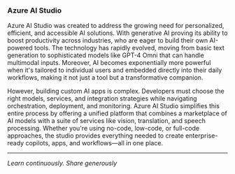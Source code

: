 ### Azure AI Studio

Azure AI Studio was created to address the growing need for personalized, efficient, and accessible AI solutions. With generative AI proving its ability to boost productivity across industries, who are eager to build their own AI-powered tools. The technology has rapidly evolved, moving from basic text generation to sophisticated models like GPT-4 Omni that can handle multimodal inputs. Moreover, AI becomes exponentially more powerful when it's tailored to individual users and embedded directly into their daily workflows, making it not just a tool but a transformative companion.

However, building custom AI apps is complex. Developers must choose the right models, services, and integration strategies while navigating orchestration, deployment, and monitoring. Azure AI Studio simplifies this entire process by offering a unified platform that combines a marketplace of AI models with a suite of services like vision, translation, and speech processing. Whether you're using no-code, low-code, or full-code approaches, the studio provides everything needed to create enterprise-ready copilots, apps, and workflows—all in one place.

---

*Learn continuously. Share generously*
